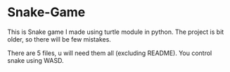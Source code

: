 # Snake-Game
This is Snake game I made using turtle module in python. The project is bit older, so there will be few mistakes.

There are 5 files, u will need them all (excluding README).
You control snake using WASD.
